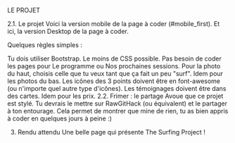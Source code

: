 LE PROJET

2.1. Le projet
Voici la version mobile de la page à coder (#mobile_first). Et ici, la version Desktop de la page à coder.

Quelques règles simples :

Tu dois utiliser Bootstrap.
Le moins de CSS possible.
Pas besoin de coder les pages pour Le programme ou Nos prochaines sessions.
Pour la photo du haut, choisis celle que tu veux tant que ça fait un peu "surf".
Idem pour les photos du bas.
Les icônes des 3 points doivent être en font-awesome (ou n'importe quel autre type d'icônes).
Les témoignages doivent être dans des cartes.
Idem pour les prix.
2.2. Frimer : le partage
Avoue que ce projet est stylé. Tu devrais le mettre sur RawGitHack (ou équivalent) et le partager à ton entourage. Cela permet de montrer que mine de rien, tu as bien appris à coder en quelques jours à peine :)

3. Rendu attendu
Une belle page qui présente The Surfing Project !